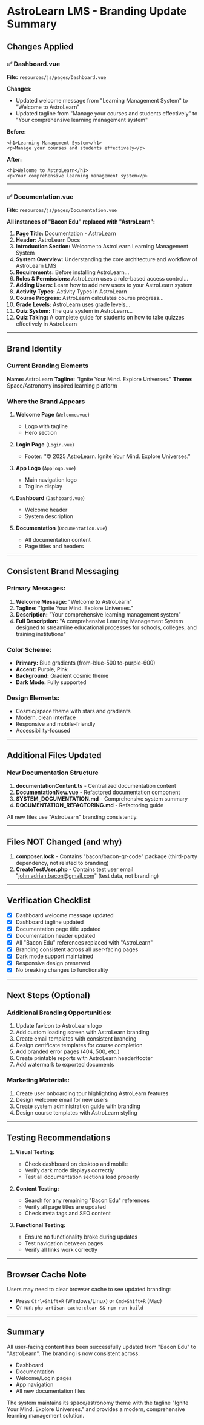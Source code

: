 # AstroLearn LMS - Branding Update Summary

## Changes Applied

### ✅ Dashboard.vue
**File:** `resources/js/pages/Dashboard.vue`

**Changes:**
- Updated welcome message from "Learning Management System" to "Welcome to AstroLearn"
- Updated tagline from "Manage your courses and students effectively" to "Your comprehensive learning management system"

**Before:**
```vue
<h1>Learning Management System</h1>
<p>Manage your courses and students effectively</p>
```

**After:**
```vue
<h1>Welcome to AstroLearn</h1>
<p>Your comprehensive learning management system</p>
```

---

### ✅ Documentation.vue
**File:** `resources/js/pages/Documentation.vue`

**All instances of "Bacon Edu" replaced with "AstroLearn":**

1. **Page Title:** Documentation - AstroLearn
2. **Header:** AstroLearn Docs
3. **Introduction Section:** Welcome to AstroLearn Learning Management System
4. **System Overview:** Understanding the core architecture and workflow of AstroLearn LMS
5. **Requirements:** Before installing AstroLearn...
6. **Roles & Permissions:** AstroLearn uses a role-based access control...
7. **Adding Users:** Learn how to add new users to your AstroLearn system
8. **Activity Types:** Activity Types in AstroLearn
9. **Course Progress:** AstroLearn calculates course progress...
10. **Grade Levels:** AstroLearn uses grade levels...
11. **Quiz System:** The quiz system in AstroLearn...
12. **Quiz Taking:** A complete guide for students on how to take quizzes effectively in AstroLearn

---

## Brand Identity

### Current Branding Elements

**Name:** AstroLearn
**Tagline:** "Ignite Your Mind. Explore Universes."
**Theme:** Space/Astronomy inspired learning platform

### Where the Brand Appears

1. **Welcome Page** (`Welcome.vue`)
   - Logo with tagline
   - Hero section

2. **Login Page** (`Login.vue`)
   - Footer: "© 2025 AstroLearn. Ignite Your Mind. Explore Universes."

3. **App Logo** (`AppLogo.vue`)
   - Main navigation logo
   - Tagline display

4. **Dashboard** (`Dashboard.vue`)
   - Welcome header
   - System description

5. **Documentation** (`Documentation.vue`)
   - All documentation content
   - Page titles and headers

---

## Consistent Brand Messaging

### Primary Messages:
1. **Welcome Message:** "Welcome to AstroLearn"
2. **Tagline:** "Ignite Your Mind. Explore Universes."
3. **Description:** "Your comprehensive learning management system"
4. **Full Description:** "A comprehensive Learning Management System designed to streamline educational processes for schools, colleges, and training institutions"

### Color Scheme:
- **Primary:** Blue gradients (from-blue-500 to-purple-600)
- **Accent:** Purple, Pink
- **Background:** Gradient cosmic theme
- **Dark Mode:** Fully supported

### Design Elements:
- Cosmic/space theme with stars and gradients
- Modern, clean interface
- Responsive and mobile-friendly
- Accessibility-focused

---

## Additional Files Updated

### New Documentation Structure
1. **documentationContent.ts** - Centralized documentation content
2. **DocumentationNew.vue** - Refactored documentation component
3. **SYSTEM_DOCUMENTATION.md** - Comprehensive system summary
4. **DOCUMENTATION_REFACTORING.md** - Refactoring guide

All new files use "AstroLearn" branding consistently.

---

## Files NOT Changed (and why)

1. **composer.lock** - Contains "bacon/bacon-qr-code" package (third-party dependency, not related to branding)
2. **CreateTestUser.php** - Contains test user email "john.adrian.bacon@gmail.com" (test data, not branding)

---

## Verification Checklist

- [x] Dashboard welcome message updated
- [x] Dashboard tagline updated
- [x] Documentation page title updated
- [x] Documentation header updated
- [x] All "Bacon Edu" references replaced with "AstroLearn"
- [x] Branding consistent across all user-facing pages
- [x] Dark mode support maintained
- [x] Responsive design preserved
- [x] No breaking changes to functionality

---

## Next Steps (Optional)

### Additional Branding Opportunities:
1. Update favicon to AstroLearn logo
2. Add custom loading screen with AstroLearn branding
3. Create email templates with consistent branding
4. Design certificate templates for course completion
5. Add branded error pages (404, 500, etc.)
6. Create printable reports with AstroLearn header/footer
7. Add watermark to exported documents

### Marketing Materials:
1. Create user onboarding tour highlighting AstroLearn features
2. Design welcome email for new users
3. Create system administration guide with branding
4. Design course templates with AstroLearn styling

---

## Testing Recommendations

1. **Visual Testing:**
   - Check dashboard on desktop and mobile
   - Verify dark mode displays correctly
   - Test all documentation sections load properly

2. **Content Testing:**
   - Search for any remaining "Bacon Edu" references
   - Verify all page titles are updated
   - Check meta tags and SEO content

3. **Functional Testing:**
   - Ensure no functionality broke during updates
   - Test navigation between pages
   - Verify all links work correctly

---

## Browser Cache Note

Users may need to clear browser cache to see updated branding:
- Press `Ctrl+Shift+R` (Windows/Linux) or `Cmd+Shift+R` (Mac)
- Or run: `php artisan cache:clear && npm run build`

---

## Summary

All user-facing content has been successfully updated from "Bacon Edu" to "AstroLearn". The branding is now consistent across:
- Dashboard
- Documentation
- Welcome/Login pages
- App navigation
- All new documentation files

The system maintains its space/astronomy theme with the tagline "Ignite Your Mind. Explore Universes." and provides a modern, comprehensive learning management solution.
